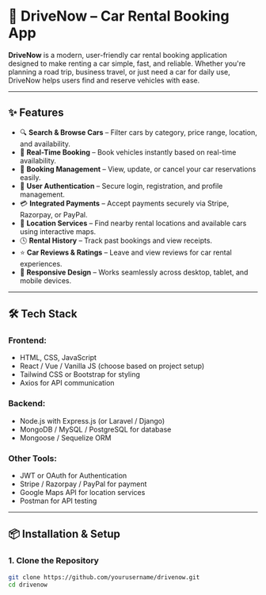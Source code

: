 # 🚗 DriveNow – Car Rental Booking App

**DriveNow** is a modern, user-friendly car rental booking application designed to make renting a car simple, fast, and reliable. Whether you're planning a road trip, business travel, or just need a car for daily use, DriveNow helps users find and reserve vehicles with ease.

---

## ✨ Features

- 🔍 **Search & Browse Cars** – Filter cars by category, price range, location, and availability.
- 📆 **Real-Time Booking** – Book vehicles instantly based on real-time availability.
- 🧾 **Booking Management** – View, update, or cancel your car reservations easily.
- 👤 **User Authentication** – Secure login, registration, and profile management.
- 💳 **Integrated Payments** – Accept payments securely via Stripe, Razorpay, or PayPal.
- 📍 **Location Services** – Find nearby rental locations and available cars using interactive maps.
- 🕓 **Rental History** – Track past bookings and view receipts.
- ⭐ **Car Reviews & Ratings** – Leave and view reviews for car rental experiences.
- 📱 **Responsive Design** – Works seamlessly across desktop, tablet, and mobile devices.

---

## 🛠️ Tech Stack

### Frontend:
- HTML, CSS, JavaScript
- React / Vue / Vanilla JS (choose based on project setup)
- Tailwind CSS or Bootstrap for styling
- Axios for API communication

### Backend:
- Node.js with Express.js (or Laravel / Django)
- MongoDB / MySQL / PostgreSQL for database
- Mongoose / Sequelize ORM

### Other Tools:
- JWT or OAuth for Authentication
- Stripe / Razorpay / PayPal for payment
- Google Maps API for location services
- Postman for API testing

---

## 📦 Installation & Setup

### 1. Clone the Repository

```bash
git clone https://github.com/yourusername/drivenow.git
cd drivenow
